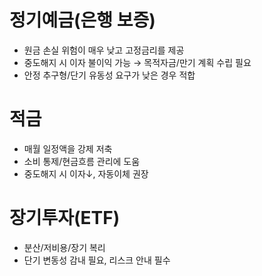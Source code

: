 # 정기예금(은행 보증)
- 원금 손실 위험이 매우 낮고 고정금리를 제공
- 중도해지 시 이자 불이익 가능 → 목적자금/만기 계획 수립 필요
- 안정 추구형/단기 유동성 요구가 낮은 경우 적합

# 적금
- 매월 일정액을 강제 저축
- 소비 통제/현금흐름 관리에 도움
- 중도해지 시 이자↓, 자동이체 권장

# 장기투자(ETF)
- 분산/저비용/장기 복리
- 단기 변동성 감내 필요, 리스크 안내 필수
